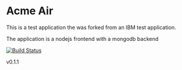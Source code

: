 # Acme Air
This is a test application the was forked from an IBM test application.
 
The application is a nodejs frontend with a mongodb backend

[![Build Status](https://travis-ci.org/jbclabs/acme-air.svg?branch=master)](https://travis-ci.org/jbclabs/acme-air)

v0.1.1
